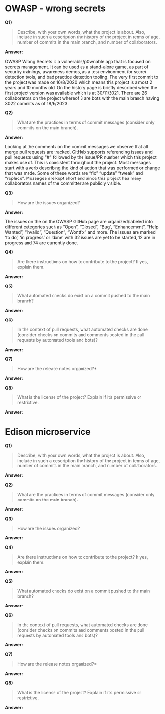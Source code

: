 # OWASP - wrong secrets

**Q1)**

> Describe, with your own words, what the project is about. Also, include in such a description the history of the project in terms of age, number of commits in the main branch, and number of collaborators.

**Answer:**

OWASP Wrong Secrets is a vulnerable/p0wnable app that is focused on secrets management. It can be used as a stand-alone game, as part of security trainings, awareness demos, as a test environment for secret detection tools, and bad practice detection tooling. The very first commit to the project was made on 16/8/2020 which means this project is almost 2 years and 10 months old. On the history page is briefly described when the first project version was available which is at 30/11/2021. There are 26 collaborators on the project whereof 3 are bots with the main branch having 3022 commits as of 18/6/2023.

**Q2)**

> What are the practices in terms of commit messages (consider only commits on the main branch).

**Answer:**

Looking at the comments on the commit messages we observe that all merge pull requests are tracked. GitHub supports referencing issues and pull requests using "#" followed by the issue/PR number which this project makes use of. This is consistent throughout the project. Most messages start with a verb describing the kind of action that was performed or change that was made. Some of these words are “fix” “update” “tweak” and “replace”. Messages are kept short and since this project has many collaborators names of the committer are publicly visible. 



**Q3)**

> How are the issues organized?

**Answer:**

The issues on the on the OWASP GitHub page are organized/labeled into different categories such as “Open”, “Closed”, “Bug”, “Enhancement”, “Help Wanted”, “Invalid”, “Question”, “Wontfix” and more. The issues are marked ‘to do’, ‘in progress’ or ‘done’ with 32 issues are yet to be started, 12 are in progress and 74 are currently done.



**Q4)**
>Are there instructions on how to contribute to the project? If yes, explain them.

**Answer:**

**Q5)**
> What automated checks do exist on a commit pushed to the main branch?

**Answer:**

**Q6)**
>In the context of pull requests, what automated checks are done (consider checks on commits and comments posted in the pull requests by automated tools and bots)?

**Answer:**

**Q7)**
>How are the release notes organized?*

**Answer:**

**Q8)**
>What is the license of the project? Explain if it’s permissive or restrictive.

**Answer:**

# Edison microservice

**Q1)**

> Describe, with your own words, what the project is about. Also, include in such a description the history of the project in terms of age, number of commits in the main branch, and number of collaborators.

**Answer:**

**Q2)**

> What are the practices in terms of commit messages (consider only commits on the main branch).

**Answer:**

**Q3)**

> How are the issues organized?

**Answer:**

**Q4)**
>Are there instructions on how to contribute to the project? If yes, explain them.

**Answer:**

**Q5)**
> What automated checks do exist on a commit pushed to the main branch?

**Answer:**

**Q6)**
>In the context of pull requests, what automated checks are done (consider checks on commits and comments posted in the pull requests by automated tools and bots)?

**Answer:**

**Q7)**
>How are the release notes organized?*

**Answer:**

**Q8)**
>What is the license of the project? Explain if it’s permissive or restrictive.

**Answer:**
